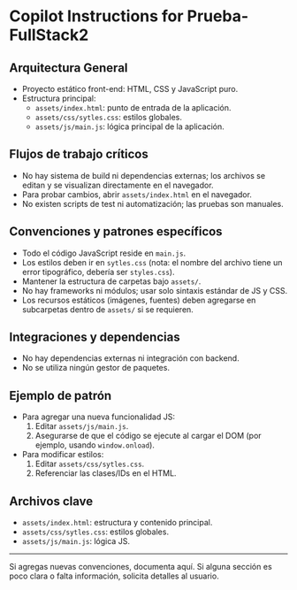 # Copilot Instructions for Prueba-FullStack2

## Arquitectura General
- Proyecto estático front-end: HTML, CSS y JavaScript puro.
- Estructura principal:
  - `assets/index.html`: punto de entrada de la aplicación.
  - `assets/css/sytles.css`: estilos globales.
  - `assets/js/main.js`: lógica principal de la aplicación.

## Flujos de trabajo críticos
- No hay sistema de build ni dependencias externas; los archivos se editan y se visualizan directamente en el navegador.
- Para probar cambios, abrir `assets/index.html` en el navegador.
- No existen scripts de test ni automatización; las pruebas son manuales.

## Convenciones y patrones específicos
- Todo el código JavaScript reside en `main.js`.
- Los estilos deben ir en `sytles.css` (nota: el nombre del archivo tiene un error tipográfico, debería ser `styles.css`).
- Mantener la estructura de carpetas bajo `assets/`.
- No hay frameworks ni módulos; usar solo sintaxis estándar de JS y CSS.
- Los recursos estáticos (imágenes, fuentes) deben agregarse en subcarpetas dentro de `assets/` si se requieren.

## Integraciones y dependencias
- No hay dependencias externas ni integración con backend.
- No se utiliza ningún gestor de paquetes.

## Ejemplo de patrón
- Para agregar una nueva funcionalidad JS:
  1. Editar `assets/js/main.js`.
  2. Asegurarse de que el código se ejecute al cargar el DOM (por ejemplo, usando `window.onload`).
- Para modificar estilos:
  1. Editar `assets/css/sytles.css`.
  2. Referenciar las clases/IDs en el HTML.

## Archivos clave
- `assets/index.html`: estructura y contenido principal.
- `assets/css/sytles.css`: estilos globales.
- `assets/js/main.js`: lógica JS.

---

Si agregas nuevas convenciones, documenta aquí. Si alguna sección es poco clara o falta información, solicita detalles al usuario.